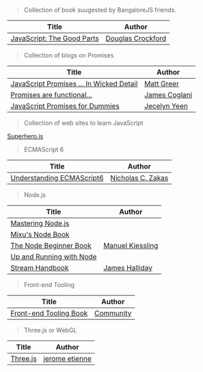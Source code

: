 > Collection of book suugested by BangaloreJS friends.


| Title  | Author   |
|--------|----------|
|[JavaScript: The Good Parts](http://www.amazon.in/JavaScript-The-Good-Parts-ebook/dp/B0026OR2ZY)| [Douglas Crockford](http://www.crockford.com/)





> Collection of blogs on Promises

| Title  | Author   |
|--------|----------|
|[JavaScript Promises ... In Wicked Detail](http://mattgreer.org/articles/promises-in-wicked-detail/)| [Matt Greer](http://mattgreer.org/)
|[Promises are functional...](https://blog.jcoglan.com/2013/03/30/callbacks-are-imperative-promises-are-functional-nodes-biggest-missed-opportunity/)| [James Coglani](https://blog.jcoglan.com/)
| [JavaScript Promises for Dummies](https://scotch.io/tutorials/javascript-promises-for-dummies)| [Jecelyn Yeen](https://scotch.io/@jecelyn)


> Collection of web sites to learn JavaScript

[Superhero.js](http://superherojs.com/)


> ECMAScript 6

| Title  | Author   |
|--------|----------|
|[Understanding ECMAScript6](https://github.com/nzakas/understandinges6) |[Nicholas C. Zakas](https://github.com/nzakas)


> Node.js

| Title  | Author   |
|--------|----------|
| [Mastering Node.js](http://visionmedia.github.com/masteringnode/) |
| [Mixu's Node Book](http://book.mixu.net/node/) |
| [The Node Beginner Book](http://nodebeginner.org/) | [Manuel Kiessling](https://twitter.com/manuelkiessling)
| [Up and Running with Node](http://ofps.oreilly.com/titles/9781449398583/) |
| [Stream Handbook](https://github.com/substack/stream-handbook)| [James Halliday](https://github.com/substack)



> Front-end Tooling 

| Title  | Author   |
|--------|----------|
| [Front-end Tooling Book](http://tooling.github.io/book-of-modern-frontend-tooling/dependency-management/webpack/getting-started.html)|[Community](https://github.com/tooling/book-of-modern-frontend-tooling/graphs/contributors)


>Three.js or WebGL

| Title  | Author   |
|--------|----------|
|[Three.js](http://learningthreejs.com/)|[jerome etienne](http://jetienne.com/)
